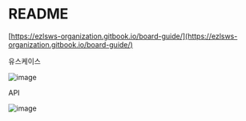 # README

[https://ezlsws-organization.gitbook.io/board-guide/](https://ezlsws-organization.gitbook.io/board-guide/)



유스케이스

![image](https://user-images.githubusercontent.com/121265228/216917286-7540bdef-5153-4895-8aaf-72a8d5650237.png)

API

![image](https://user-images.githubusercontent.com/121265228/218961513-1bb269a5-f387-4b3c-978f-863cea2c0999.png)
